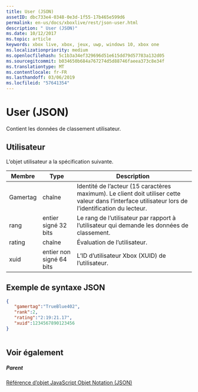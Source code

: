 ```yaml
---
title: User (JSON)
assetID: dbc733e4-0348-0e3d-1f55-17b465e599d6
permalink: en-us/docs/xboxlive/rest/json-user.html
description: " User (JSON)"
ms.date: 10/12/2017
ms.topic: article
keywords: xbox live, xbox, jeux, uwp, windows 10, xbox one
ms.localizationpriority: medium
ms.openlocfilehash: 5c1b3a34ef329696d51e615dd79d57783a132d05
ms.sourcegitcommit: b034650b684a767274d5d88746faeea373c8e34f
ms.translationtype: MT
ms.contentlocale: fr-FR
ms.lasthandoff: 03/06/2019
ms.locfileid: "57641354"
---
```

# <a name="user-json"></a>User (JSON)
Contient les données de classement utilisateur. 
<a id="ID4EN"></a>

 
## <a name="user"></a>Utilisateur
 
L’objet utilisateur a la spécification suivante.
 
| Membre| Type| Description| 
| --- | --- | --- | 
| Gamertag| chaîne| Identité de l’acteur (15 caractères maximum). Le client doit utiliser cette valeur dans l’interface utilisateur lors de l’identification du lecteur.| 
| rang| entier signé 32 bits| Le rang de l’utilisateur par rapport à l’utilisateur qui demande les données de classement.| 
| rating| chaîne| Évaluation de l’utilisateur.| 
| xuid| entier non signé 64 bits| L’ID d’utilisateur Xbox (XUID) de l’utilisateur.| 
  
<a id="ID4EMC"></a>

 
## <a name="sample-json-syntax"></a>Exemple de syntaxe JSON
 

```json
{ 
   "gamertag":"TrueBlue402",
   "rank":2,
   "rating":"2:19:21.17",
   "xuid":1234567890123456 
}
    
```

  
<a id="ID4EVC"></a>

 
## <a name="see-also"></a>Voir également
 
<a id="ID4EXC"></a>

 
##### <a name="parent"></a>Parent 

[Référence d’objet JavaScript Objet Notation (JSON)](atoc-xboxlivews-reference-json.md)

   